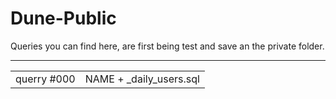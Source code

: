 # Dune-Public
Queries you can find here, are first being test and save an the private folder.

---

| | |
| --- | --- |
| querry #000 | NAME + _daily_users.sql |
